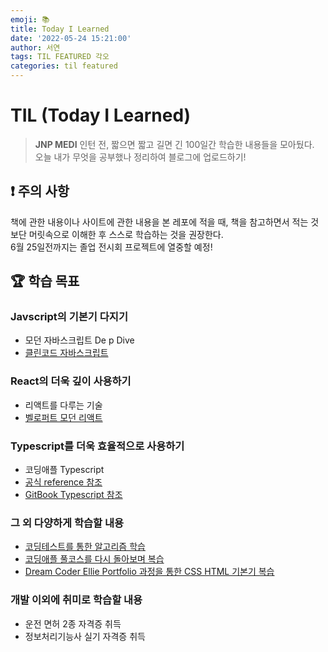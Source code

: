 ```yaml
---
emoji: 📚
title: Today I Learned
date: '2022-05-24 15:21:00'
author: 서연
tags: TIL FEATURED 각오
categories: til featured
---
```


# TIL (Today I Learned)

> **JNP MEDI** 인턴 전, 짧으면 짧고 길면 긴 100일간 학습한 내용들을 모아뒀다.  
> 오늘 내가 무엇을 공부했나 정리하여 블로그에 업로드하기!

## ❗️ 주의 사항

책에 관한 내용이나 사이트에 관한 내용을 본 레포에 적을 때, 책을 참고하면서 적는 것보단 머릿속으로 이해한 후 스스로 학습하는 것을 권장한다.  
6월 25일전까지는 졸업 전시회 프로젝트에 열중할 예정!

## 🏆 학습 목표

### Javscript의 기본기 다지기

- 모던 자바스크립트 De p Dive
- [클린코드 자바스크립트](https://www.udemy.com/course/clean-code-js/learn/lecture/28091950?start=0#overview)

### React의 더욱 깊이 사용하기

- 리액트를 다루는 기술
- [벨로퍼트 모던 리액트](https://react.vlpt.us/)

### Typescript를 더욱 효율적으로 사용하기

- 코딩애플 Typescript
- [공식 reference 참조](https://www.typescriptlang.org/docs/handbook/typescript-from-scratch.html)
- [GitBook Typescript 참조](https://typescript-kr.github.io/)

### 그 외 다양하게 학습할 내용

- [코딩테스트를 통한 알고리즘 학습](https://programmers.co.kr/learn/challenges)
- [코딩애플 풀코스를 다시 돌아보며 복습](https://codingapple.com/)
- [Dream Coder Ellie Portfolio 과정을 통한 CSS HTML 기본기 복습](https://academy.dream-coding.com/courses/take/portfolio/lessons/14442427-css-variable)

### 개발 이외에 취미로 학습할 내용

- 운전 면허 2종 자격증 취득
- 정보처리기능사 실기 자격증 취득

```toc

```
